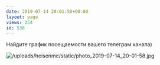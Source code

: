 ```yaml
---
date: 2019-07-14 20:01:58+00:00
layout: page
views: 254
id: 538
---
```


Найдите график посещаемости вашего телеграм канала)



![/uploads/heisenme/static/photo_2019-07-14_20-01-58.jpg](/uploads/heisenme/static/photo_2019-07-14_20-01-58.jpg)

